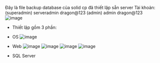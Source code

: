 
Đây là file backup database của solid cp đã thiết lập sẵn server
Tài khoản:
(superadmin)
serveradmin
dragon@123
(admin)
admin
dragon@123
![image](https://user-images.githubusercontent.com/62316921/224648706-1bd797dd-a115-4b6d-af18-5adb03a4abac.png)
- Thiết lập gồm 3 phần:
+ OS
![image](https://user-images.githubusercontent.com/62316921/224648945-0bf31157-f232-40d9-8dfa-d7a77c24609e.png)
+ Web
![image](https://user-images.githubusercontent.com/62316921/224649008-9dd6fc0f-be3d-41c7-b51f-e20b7d01c7bc.png)
![image](https://user-images.githubusercontent.com/62316921/224649046-5f6c1ec9-5976-4b41-a699-f1a27afccf16.png)
![image](https://user-images.githubusercontent.com/62316921/224649117-9d0b0dde-944d-4b49-a043-8a4b2f9ff987.png)
![image](https://user-images.githubusercontent.com/62316921/224649171-128ba063-3c5b-463c-a230-af48b78094d4.png)

+ SQL Server
